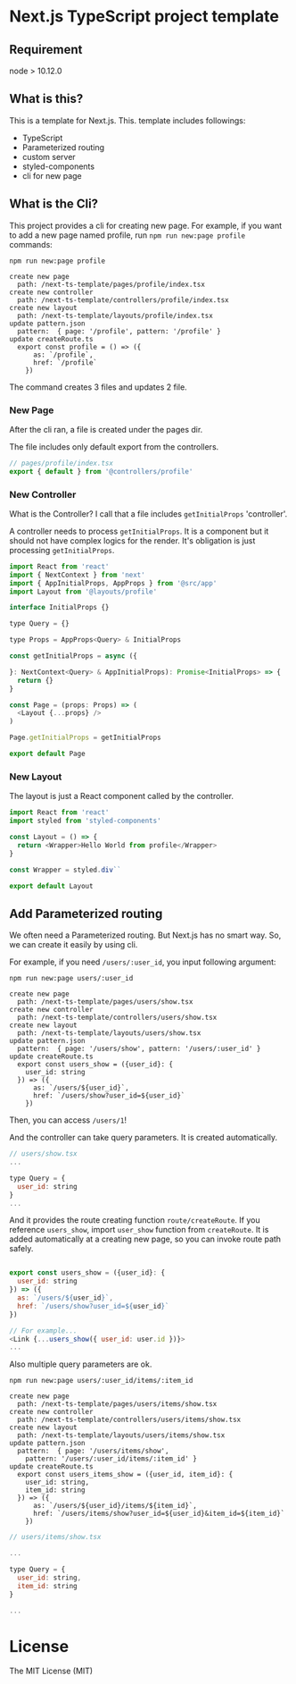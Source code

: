 # Next.js TypeScript project template

## Requirement

node > 10.12.0

## What is this?

This is a template for Next.js. This. template includes followings:

- TypeScript
- Parameterized routing
- custom server
- styled-components
- cli for new page

## What is the Cli?

This project provides a cli for creating new page. For example, if you want to add a new page named profile, run `npm run new:page profile` commands:

```shell
npm run new:page profile

create new page
  path: /next-ts-template/pages/profile/index.tsx
create new controller
  path: /next-ts-template/controllers/profile/index.tsx
create new layout
  path: /next-ts-template/layouts/profile/index.tsx
update pattern.json
  pattern:  { page: '/profile', pattern: '/profile' }
update createRoute.ts
  export const profile = () => ({
      as: `/profile`,
      href: `/profile`
    })
```

The command creates 3 files and updates 2 file.

### New Page

After the cli ran, a file is created under the pages dir.

The file includes only default export from the controllers.

```js
// pages/profile/index.tsx
export { default } from '@controllers/profile'

```

### New Controller

What is the Controller? I call that a file includes `getInitialProps`  'controller'.

A controller needs to process `getInitialProps`. It is a component but it should not have complex logics for the render. It's obligation is just processing `getInitialProps`.

```js
import React from 'react'
import { NextContext } from 'next'
import { AppInitialProps, AppProps } from '@src/app'
import Layout from '@layouts/profile'

interface InitialProps {}

type Query = {}

type Props = AppProps<Query> & InitialProps

const getInitialProps = async ({

}: NextContext<Query> & AppInitialProps): Promise<InitialProps> => {
  return {}
}

const Page = (props: Props) => (
  <Layout {...props} />
)

Page.getInitialProps = getInitialProps

export default Page
```

### New Layout

The layout is just a React component called by the controller.

```js
import React from 'react'
import styled from 'styled-components'

const Layout = () => {
  return <Wrapper>Hello World from profile</Wrapper>
}

const Wrapper = styled.div``

export default Layout
```

## Add Parameterized routing

We often need a Parameterized routing. But Next.js has no smart way. So, we can create it easily by using cli.

For example, if you need `/users/:user_id`, you input following argument:

```shell
npm run new:page users/:user_id

create new page
  path: /next-ts-template/pages/users/show.tsx
create new controller
  path: /next-ts-template/controllers/users/show.tsx
create new layout
  path: /next-ts-template/layouts/users/show.tsx
update pattern.json
  pattern:  { page: '/users/show', pattern: '/users/:user_id' }
update createRoute.ts
  export const users_show = ({user_id}: {
    user_id: string
  }) => ({
      as: `/users/${user_id}`,
      href: `/users/show?user_id=${user_id}`
    })
```

Then, you can access `/users/1`!

And the controller can take query parameters. It is created automatically.

```js
// users/show.tsx
...

type Query = {
  user_id: string
}
...
```

And it provides the route creating function `route/createRoute`. If you reference `users_show`, import `user_show` function from `createRoute`. It is added automatically at a creating new page, so you can invoke route path safely.

```js

export const users_show = ({user_id}: {
  user_id: string
}) => ({
  as: `/users/${user_id}`,
  href: `/users/show?user_id=${user_id}`
})

// For example...
<Link {...users_show({ user_id: user.id })}>
...
```


Also multiple query parameters are ok.

```shell
npm run new:page users/:user_id/items/:item_id

create new page
  path: /next-ts-template/pages/users/items/show.tsx
create new controller
  path: /next-ts-template/controllers/users/items/show.tsx
create new layout
  path: /next-ts-template/layouts/users/items/show.tsx
update pattern.json
  pattern:  { page: '/users/items/show',
    pattern: '/users/:user_id/items/:item_id' }
update createRoute.ts
  export const users_items_show = ({user_id, item_id}: {
    user_id: string,
    item_id: string
  }) => ({
      as: `/users/${user_id}/items/${item_id}`,
      href: `/users/items/show?user_id=${user_id}&item_id=${item_id}`
    })
```

```js
// users/items/show.tsx

...

type Query = {
  user_id: string,
  item_id: string
}

...

```

# License
The MIT License (MIT)
